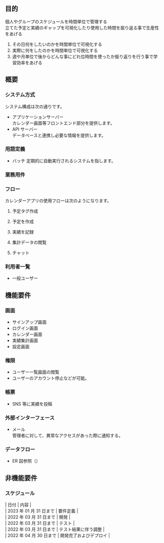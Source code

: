 ## 目的

個人やグループのスケジュールを時間単位で管理する  
立てた予定と実績のギャップを可視化したり使用した時間を振り返る事で生産性をあげる

1. その日何をしたいのかを時間単位で可視化する
2. 実際に何をしたのかを時間単位で可視化する
3. 週や月単位で後からどんな事にどれ位時間を使ったか振り返りを行う事で学習効率をあげる

## 概要

### システム方式

システム構成は次の通りです。

- アプリケーションサーバー  
  カレンダー画面等フロントエンド部分を提供します。
- API サーバー  
  データベースと連携し必要な情報を提供します。

### 用語定義

- バッチ
  定期的に自動実行されるシステムを指します。

### 業務用件

### フロー

カレンダーアプリの使用フローは次のようになります。

1. 予定タグ作成
2. 予定を作成
3. 実績を記録

4. 集計データの閲覧

5. チャット

### 利用者一覧

- 一般ユーザー

## 機能要件

### 画面

- サインアップ画面
- ログイン画面
- カレンダー画面
- 実績集計画面
- 設定画面

### 権限

- ユーザー一覧画面の閲覧
- ユーザーのアカウント停止などが可能。

### 帳票

- SNS 等に実績を投稿

### 外部インターフェース

- メール  
  管理者に対して、異常なアクセスがあった際に通知する。

### データフロー

- ER 図参照（）

## 非機能要件

### スケジュール

| 日付 | 内容 |  
| 2023 年 01 月 31 日まで | 要件定義 |  
| 2022 年 03 月 31 日まで | 開発 |  
| 2022 年 03 月 31 日まで | テスト |  
| 2022 年 03 月 31 日まで | テスト結果に伴う調整 |  
| 2022 年 04 月 30 日まで | 開発完了およびデプロイ |
